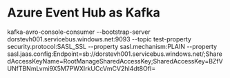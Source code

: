 # Azure Event Hub as Kafka



kafka-avro-console-consumer --bootstrap-server dorstevh001.servicebus.windows.net:9093 --topic test-property security.protocol:SASL_SSL --property sasl.mechanism:PLAIN --property sasl.jaas.config:Endpoint=sb://dorstevh001.servicebus.windows.net/;SharedAccessKeyName=RootManageSharedAccessKey;SharedAccessKey=BZfVUNfTBNmLvmi9X5M7PWXIrkUCcVmCV2hl4dt8OfI=

